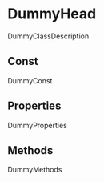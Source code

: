 DummyHead
==========================

DummyClassDescription

Const
----------------------------

DummyConst


Properties
----------------------------

DummyProperties


Methods
----------------------------

DummyMethods
